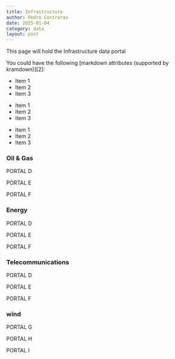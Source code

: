 ```yaml
---
title: Infrastructure
author: Pedro Contreras
date: 2025-01-04
category: data
layout: post
---
```


This page will hold the Infrastructure data portal

You could have the following [markdown attributes (supported by kramdown)][2]:

- Item 1
- Item 2
- Item 3

* Item 1
* Item 2
* Item 3

+ Item 1
+ Item 2
+ Item 3




### Oil & Gas

PORTAL D

PORTAL E

PORTAL F

### Energy

PORTAL D

PORTAL E

PORTAL F

### Telecommunications

PORTAL D

PORTAL E

PORTAL F

### wind

PORTAL G

PORTAL H

PORTAL I